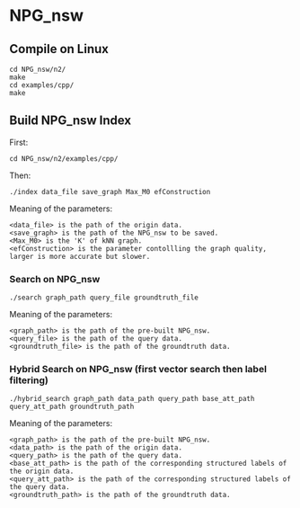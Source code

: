 # NPG_nsw

## Compile on Linux  

```shell
cd NPG_nsw/n2/
make
cd examples/cpp/
make
```

## Build NPG_nsw Index
First: 

```shell
cd NPG_nsw/n2/examples/cpp/
```

Then: 

```shell
./index data_file save_graph Max_M0 efConstruction
```

Meaning of the parameters:    

```
<data_file> is the path of the origin data.
<save_graph> is the path of the NPG_nsw to be saved.
<Max_M0> is the 'K' of kNN graph.
<efConstruction> is the parameter contollling the graph quality, larger is more accurate but slower.
```

### Search on NPG_nsw
```shell
./search graph_path query_file groundtruth_file
```

Meaning of the parameters:    

```
<graph_path> is the path of the pre-built NPG_nsw.
<query_file> is the path of the query data.
<groundtruth_file> is the path of the groundtruth data.
```
### Hybrid Search on NPG_nsw (first vector search then label filtering)
```shell
./hybrid_search graph_path data_path query_path base_att_path query_att_path groundtruth_path
```

Meaning of the parameters:  

```
<graph_path> is the path of the pre-built NPG_nsw.
<data_path> is the path of the origin data.
<query_path> is the path of the query data.
<base_att_path> is the path of the corresponding structured labels of the origin data.
<query_att_path> is the path of the corresponding structured labels of the query data.
<groundtruth_path> is the path of the groundtruth data.
```

